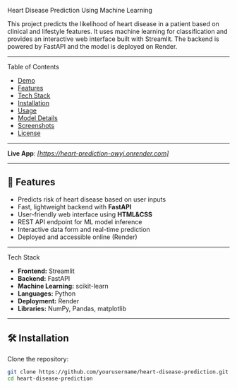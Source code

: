  Heart Disease Prediction Using Machine Learning

This project predicts the likelihood of heart disease in a patient based on clinical and lifestyle features. It uses machine learning for classification and provides an interactive web interface built with Streamlit. The backend is powered by FastAPI and the model is deployed on Render.

---

 Table of Contents
- [Demo](#-demo)
- [Features](#-features)
- [Tech Stack](#-tech-stack)
- [Installation](#-installation)
- [Usage](#-usage)
- [Model Details](#-model-details)
- [Screenshots](#-screenshots)
- [License](#-license)

---


**Live App**: *[https://heart-prediction-owyj.onrender.com]*  


---

## 🚀 Features
- Predicts risk of heart disease based on user inputs
- Fast, lightweight backend with **FastAPI**
- User-friendly web interface using **HTML&CSS**
- REST API endpoint for ML model inference
- Interactive data form and real-time prediction
- Deployed and accessible online (Render)

---

 Tech Stack
- **Frontend:** Streamlit
- **Backend:** FastAPI
- **Machine Learning:** scikit-learn
- **Languages:** Python
- **Deployment:** Render
- **Libraries:** NumPy, Pandas, matplotlib

---

## 🛠️ Installation

Clone the repository:
```bash
git clone https://github.com/yourusername/heart-disease-prediction.git
cd heart-disease-prediction
